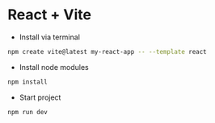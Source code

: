 # React + Vite

- Install via terminal
```bash
npm create vite@latest my-react-app -- --template react
```

- Install node modules
```bash
npm install
```

- Start project
```bash
npm run dev
```